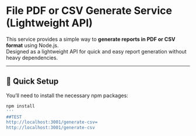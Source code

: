 # File PDF or CSV Generate Service (Lightweight API)

This service provides a simple way to **generate reports in PDF or CSV format** using Node.js.  
Designed as a lightweight API for quick and easy report generation without heavy dependencies.

---

## 🚀 Quick Setup

You’ll need to install the necessary npm packages:

```bash
npm install
'''
##TEST
http://localhost:3001/generate-csv=
http://localhost:3001/generate-csv
